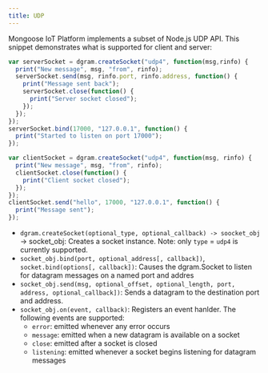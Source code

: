```yaml
---
title: UDP
---
```


Mongoose IoT Platform implements a subset of Node.js UDP API. This snippet demonstrates
what is supported for client and server:

```javascript
var serverSocket = dgram.createSocket("udp4", function(msg,rinfo) {
  print("New message", msg, "from", rinfo);
  serverSocket.send(msg, rinfo.port, rinfo.address, function() {
    print("Message sent back");
    serverSocket.close(function() {
      print("Server socket closed");
    });
  });
});
serverSocket.bind(17000, "127.0.0.1", function() {
  print("Started to listen on port 17000");
});

var clientSocket = dgram.createSocket("udp4", function(msg, rinfo) {
  print("New message", msg, "from", rinfo);
  clientSocket.close(function() {
    print("Client socket closed");
  });
});
clientSocket.send("hello", 17000, "127.0.0.1", function() {
  print("Message sent");
});
```

- `dgram.createSocket(optional_type, optional_callback) -> soocket_obj` -> socket_obj: Creates a socket instance. Note: only `type` = `udp4` is currently supported.
- `socket_obj.bind(port, optional_address[, callback])`, `socket.bind(options[, callback])`: Causes the dgram.Socket to listen for datagram messages on a named port and addres
- `socket_obj.send(msg, optional_offset, optional_length, port, address, optional_callback])`: Sends a datagram to the destination port and address.
- `socket_obj.on(event, callback)`: Registers an event hanlder. The following events are supported:<br>
  * `error`:  emitted whenever any error occurs<br>
  * `message`: emitted when a new datagram is available on a socket<br>
  * `close`: emitted after a socket is closed<br>
  * `listening`: emitted whenever a socket begins listening for datagram messages<br>



